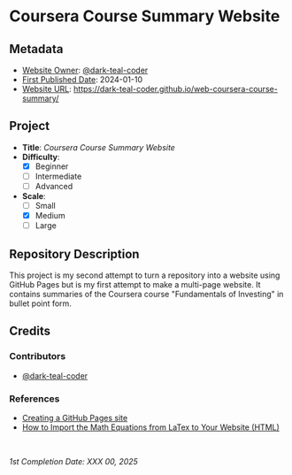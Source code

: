 <!-- README file for GitHub Pages website-->

# Coursera Course Summary Website

## Metadata

- <ins>Website Owner</ins>: [@dark-teal-coder](github.com/dark-teal-coder)
- <ins>First Published Date</ins>: 2024-01-10
- <ins>Website URL</ins>: https://dark-teal-coder.github.io/web-coursera-course-summary/

## Project

- **Title**: *Coursera Course Summary Website*
- **Difficulty**:
  - [x] Beginner
  - [ ] Intermediate
  - [ ] Advanced
- **Scale**:
  - [ ] Small
  - [x] Medium
  - [ ] Large

## Repository Description

This project is my second attempt to turn a repository into a website using GitHub Pages but is my first attempt to make a multi-page website. It contains summaries of the Coursera course "Fundamentals of Investing" in bullet point form. 

## Credits 

### Contributors 

- [@dark-teal-coder](github.com/dark-teal-coder)

### References 

- [Creating a GitHub Pages site](https://docs.github.com/en/pages/getting-started-with-github-pages/creating-a-github-pages-site)
- [How to Import the Math Equations from LaTex to Your Website (HTML)](https://mecharithm.com/learning/lesson/latex-to-html-2)

&nbsp;

*1st Completion Date: XXX 00, 2025*&emsp;
